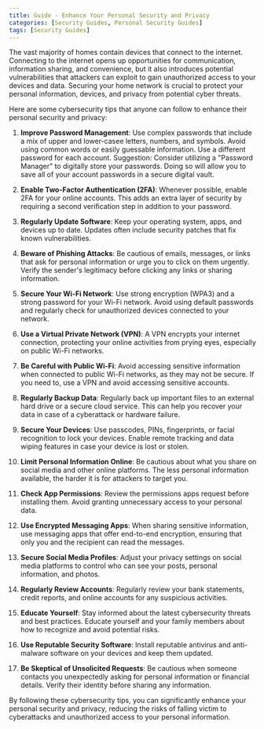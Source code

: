 ```yaml
---
title: Guide - Enhance Your Personal Security and Privacy
categories: [Security Guides, Personal Security Guides] 
tags: [Security Guides]
---
```


The vast majority of homes contain devices that connect to the internet. Connecting to the internet opens up opportunities for communication, information sharing, and convenience, but it also introduces potential vulnerabilities that attackers can exploit to gain unauthorized access to your devices and data. Securing your home network is crucial to protect your personal information, devices, and privacy from potential cyber threats. 

Here are some cybersecurity tips that anyone can follow to enhance their personal security and privacy:

1. __Improve Password Management__:
  Use complex passwords that include a mix of upper and lower-casee letters, numbers, and symbols. Avoid using common words or easily guessable information. Use a different password for each account. 
  Suggestion: Consider utilizing a "Password Manager" to digitally store your passwords. Doing so will allow you to save all of your account passwords in a secure digital vault. 

2. __Enable Two-Factor Authentication (2FA)__:
  Whenever possible, enable 2FA for your online accounts. This adds an extra layer of security by requiring a second verification step in addition to your password.

3. __Regularly Update Software__:
  Keep your operating system, apps, and devices up to date. Updates often include security patches that fix known vulnerabilities.

4. __Beware of Phishing Attacks__:
  Be cautious of emails, messages, or links that ask for personal information or urge you to click on them urgently. Verify the sender's legitimacy before clicking any links or sharing information.

5. __Secure Your Wi-Fi Network__:
  Use strong encryption (WPA3) and a strong password for your Wi-Fi network. Avoid using default passwords and regularly check for unauthorized devices connected to your network.

6. __Use a Virtual Private Network (VPN)__:
  A VPN encrypts your internet connection, protecting your online activities from prying eyes, especially on public Wi-Fi networks.

7. __Be Careful with Public Wi-Fi__:
  Avoid accessing sensitive information when connected to public Wi-Fi networks, as they may not be secure. If you need to, use a VPN and avoid accessing sensitive accounts.

8. __Regularly Backup Data__:
  Regularly back up important files to an external hard drive or a secure cloud service. This can help you recover your data in case of a cyberattack or hardware failure.

9. __Secure Your Devices__:
  Use passcodes, PINs, fingerprints, or facial recognition to lock your devices. Enable remote tracking and data wiping features in case your device is lost or stolen.

10. __Limit Personal Information Online__:
  Be cautious about what you share on social media and other online platforms. The less personal information available, the harder it is for attackers to target you.

11. __Check App Permissions__:
  Review the permissions apps request before installing them. Avoid granting unnecessary access to your personal data.

12. __Use Encrypted Messaging Apps__:
  When sharing sensitive information, use messaging apps that offer end-to-end encryption, ensuring that only you and the recipient can read the messages.

13. __Secure Social Media Profiles__:
  Adjust your privacy settings on social media platforms to control who can see your posts, personal information, and photos.

14. __Regularly Review Accounts__:
  Regularly review your bank statements, credit reports, and online accounts for any suspicious activities.

15. __Educate Yourself__:
  Stay informed about the latest cybersecurity threats and best practices. Educate yourself and your family members about how to recognize and avoid potential risks.

16. __Use Reputable Security Software__:
  Install reputable antivirus and anti-malware software on your devices and keep them updated.

17. __Be Skeptical of Unsolicited Requests__:
  Be cautious when someone contacts you unexpectedly asking for personal information or financial details. Verify their identity before sharing any information.

By following these cybersecurity tips, you can significantly enhance your personal security and privacy, reducing the risks of falling victim to cyberattacks and unauthorized access to your personal information.
